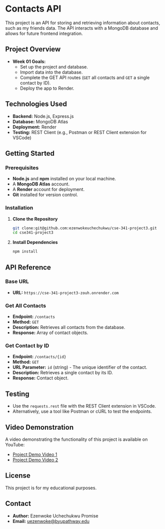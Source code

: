 # Contacts API

This project is an API for storing and retrieving information about contacts, such as my friends data. The API interacts with a MongoDB database and allows for future frontend integration.

## Project Overview

- **Week 01 Goals:**
  - Set up the project and database.
  - Import data into the database.
  - Complete the GET API routes (`GET` all contacts and `GET` a single contact by ID).
  - Deploy the app to Render.

## Technologies Used

- **Backend:** Node.js, Express.js
- **Database:** MongoDB Atlas
- **Deployment:** Render
- **Testing:** REST Client (e.g., Postman or REST Client extension for VSCode)

## Getting Started

### Prerequisites

- **Node.js** and **npm** installed on your local machine.
- A **MongoDB Atlas** account.
- A **Render** account for deployment.
- **Git** installed for version control.

### Installation

1. **Clone the Repository**

   ```bash
   git clone:git@github.com:ezenwokeuchechukwu/cse-341-project3.git
   cd cse341-project3
   ```

2. **Install Dependencies**

   ```bash
   npm install
   ```

## API Reference

### Base URL

- **URL:** `https://cse-341-project3-zouh.onrender.com`

### Get All Contacts

- **Endpoint:** `/contacts`
- **Method:** `GET`
- **Description:** Retrieves all contacts from the database.
- **Response:** Array of contact objects.

### Get Contact by ID

- **Endpoint:** `/contacts/{id}`
- **Method:** `GET`
- **URL Parameter:** `id` (string) - The unique identifier of the contact.
- **Description:** Retrieves a single contact by its ID.
- **Response:** Contact object.

## Testing

- Use the `requests.rest` file with the REST Client extension in VSCode.
- Alternatively, use a tool like Postman or cURL to test the endpoints.

## Video Demonstration

A video demonstrating the functionality of this project is available on YouTube:

- [Project Demo Video 1]()
- [Project Demo Video 2]()

## License

This project is for my educational purposes.

## Contact

- **Author:** Ezenwoke Uchechukwu Promise
- **Email:** uezenwoke@byupathway.edu
